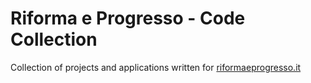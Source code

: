 # Riforma e Progresso - Code Collection

Collection of projects and applications written for [riformaeprogresso.it](https://riformaeprogresso.it)